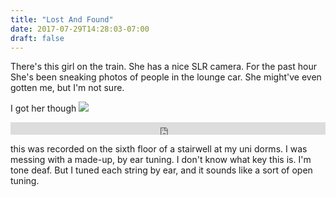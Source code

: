 ```yaml
---
title: "Lost And Found"
date: 2017-07-29T14:28:03-07:00
draft: false
---
```


There's this girl on the train.
She has a nice SLR camera. For the past hour She's been sneaking photos of people in the lounge car. She might've even gotten me, but I'm not sure.

I got her though
<img src="/images/train-spy.jpg" />

<iframe width="100%" height="20" scrolling="no" frameborder="no" src="https://w.soundcloud.com/player/?url=https%3A//api.soundcloud.com/tracks/335856021%3Fsecret_token%3Ds-LxjWF&amp;color=ff5500&amp;inverse=false&amp;auto_play=false&amp;show_user=true"></iframe>

this was recorded on the sixth floor of a stairwell at my uni dorms. I was messing with a made-up, by ear tuning. I don't know what key this is. I'm tone deaf. But I tuned each string by ear, and it sounds like a sort of open tuning.
